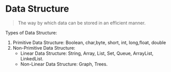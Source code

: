 # Data Structure

>The way by which data can be stored in an efficient manner.

Types of Data Structure:  
1. Primitive Data Structure: Boolean, char,byte, short, int, long,float, double
2. Non-Primitive Data Structure:  
    - Linear Data Structure: String, Array, List, Set, Queue, ArrayList, LinkedList.
    - Non-Linear Data Structure: Graph, Trees.